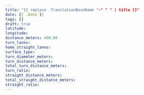```yaml
---
title: "{{ replace .TranslationBaseName "-" " " | title }}"
date: {{ .Date }}
tags: []
draft: true
latitude:
longitude:
distance_meters: 400.00
turn_lanes:
home_straight_lanes:
surface_type:
turn_diameter_meters:
turn_distance_meters:
total_turn_distance_meters:
turn_ratio:
straight_distance_meters:
total_straight_distance_meters:
straight_ratio:
---
```


<!--more-->
